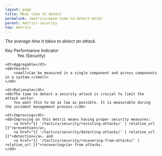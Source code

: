 ```yaml
---
layout: page
title: Mean time to detect
permalink: /metrics/mean-time-to-detect-mttd/
parent: metrics-security
top: metrics
---
```


_The average time it takes to detect an attack._

<dl>
    <dt>Key Performance Indicator</dt>
    <dd>Yes (Security)</dd>
    
    <dt>Aggregable</dt>
    <dd>Yes<br>
        <small>Can be measured in a single component and across components in a system.</small>
    </dd>
    
    <dt>Rationale</dt>
    <dd>The time to detect a security attack is crucial to limit the attack vector.
        You want this to be as low as possible. It is measurable during the incident management process.</dd>
    
    <dt>Improving</dt>
    <dd>Improving on this metric means having proper security measures:
        <a href="{{ '/tactics/security/resisting-attacks/' | relative_url }}">prevention</a>,
        <a href="{{ '/tactics/security/detecting-attacks/' | relative_url }}">detection</a>, and
        <a href="{{ '/tactics/security/recovering-from-attacks/' | relative_url }}">recovering</a> from attacks.
    </dd>
</dl>
